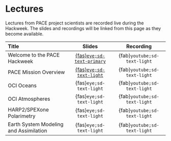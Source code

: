 # Lectures

Lectures from PACE project scientists are recorded live during the Hackweek. The slides
and recordings will be linked from this page as they become available.

| Title | Slides | Recording |
| :---- | :----: | :-------: |
| Welcome to the PACE Hackweek           | [{fas}`eye;sd-text-primary`][welcome] | {fab}`youtube;sd-text-light` |
| PACE Mission Overview                  | [{fas}`eye;sd-text-light`][overview]  | {fab}`youtube;sd-text-light` |
| OCI Oceans                             | {fas}`eye;sd-text-light`              | {fab}`youtube;sd-text-light` |
| OCI Atmospheres                        | {fas}`eye;sd-text-light`              | {fab}`youtube;sd-text-light` |
| HARP2/SPEXone Polarimetry              | {fas}`eye;sd-text-light`              | {fab}`youtube;sd-text-light` |
| Earth System Modeling and Assimilation | {fas}`eye;sd-text-light`              | {fab}`youtube;sd-text-light` |

[welcome]: https://docs.google.com/presentation/d/1BZ1t-3GsQ8d6ZeMfittVVJcwt4CPEUOAIeQgCfQTWcs/present?usp=sharing
[overview]: https://drive.google.com/uc?export=download&id=19luv1goUJWjQ0VEF6brp9_I19BMs28EF
